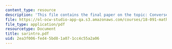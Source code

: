 ```yaml
---
content_type: resource
description: 'This file contains the final paper on the topic: Converse?of?Sarkovskii?s?Theorem.'
file: https://ol-ocw-studio-app-qa.s3.amazonaws.com/courses/18-091-mathematical-exposition-spring-2005/2ea3f006fed45bd81a071cc4c55a2a06_sarintro.pdf
file_type: application/pdf
resourcetype: Document
title: sarintro.pdf
uid: 2ea3f006-fed4-5bd8-1a07-1cc4c55a2a06
---
```

